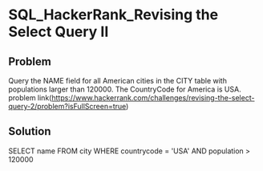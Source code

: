 # SQL_HackerRank_Revising the Select Query II

## Problem

Query the NAME field for all American cities in the CITY table with populations larger than 120000. The CountryCode for America is USA.
problem link(https://www.hackerrank.com/challenges/revising-the-select-query-2/problem?isFullScreen=true)

## Solution

SELECT name
FROM city
WHERE countrycode = 'USA'
AND population > 120000
